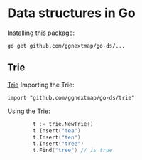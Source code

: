 # Data structures in Go
Installing this package:

    go get github.com/ggnextmap/go-ds/...

## Trie
[Trie](http://en.wikipedia.org/wiki/Trie)
Importing the Trie:

    import "github.com/ggnextmap/go-ds/trie"

Using the Trie:

```.go
        t := trie.NewTrie()
        t.Insert("tea")
        t.Insert("ten")
        t.Insert("tree")
        t.Find("tree") // is true
```
